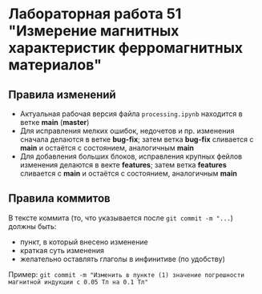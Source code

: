 # Лабораторная работа 51 "Измерение магнитных характеристик ферромагнитных материалов"

## Правила изменений

- Актуальная рабочая версия файла ``` processing.ipynb ``` находится в ветке **main** (**master**)
- Для исправления мелких ошибок, недочетов и пр. изменения сначала делаются в ветке **bug-fix**; затем ветка **bug-fix** сливается с **main** и остаётся с состоянием, аналогичным **main**
- Для добавления больших блоков, исправления крупных фейлов изменения делаются в векте **features**; затем ветка **features** сливается с **main** и остаётся с состоянием, аналогичным **main**

## Правила коммитов

В тексте коммита (то, что указывается после ``` git commit -m "... ```) должны быть:

- пункт, в который внесено изменение
- краткая суть изменения
- желательно оставлять глаголы в инфинитиве (по удобству)

Пример: ``` git commit -m "Изменить в пункте (1) значение погрешности магнитной индукции с 0.05 Тл на 0.1 Тл" ```

